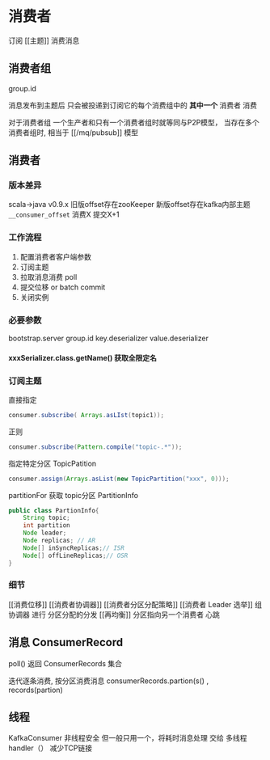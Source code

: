 # 消费者
订阅 [[主题]] 消费消息

## 消费者组
group.id

消息发布到主题后 只会被投递到订阅它的每个消费组中的 **其中一个** 消费者 消费

对于消费者组 
一个生产者和只有一个消费者组时就等同与P2P模型，
当存在多个消费者组时, 相当于 [[/mq/pubsub]] 模型

## 消费者
### 版本差异
scala->java v0.9.x 
旧版offset存在zooKeeper
新版offset存在kafka内部主题`__consumer_offset`
消费X 提交X+1

### 工作流程
1. 配置消费者客户端参数
2. 订阅主题
3. 拉取消息消费 poll
4. 提交位移 or batch commit
5. 关闭实例

### 必要参数
bootstrap.server
group.id
key.deserializer 
value.deserializer

#### xxxSerializer.class.getName() 获取全限定名

### 订阅主题
直接指定
```java
consumer.subscribe( Arrays.asLIst(topic1));
```
正则
```java
consumer.subscribe(Pattern.compile("topic-.*"));
```
指定特定分区 TopicPatition
```java
consumer.assign(Arrays.asList(new TopicPartition("xxx", 0)));
```

partitionFor 获取 topic分区 PartitionInfo
```java
public class PartionInfo{
    String topic;
    int partition
    Node leader;
    Node replicas; // AR
    Node[] inSyncReplicas;// ISR
    Node[] offLineReplicas;// OSR
}
```

### 细节
[[消费位移]]
[[消费者协调器]] 
[[消费者分区分配策略]]
[[消费者 Leader 选举]]
组协调器 进行 分区分配的分发
[[再均衡]] 分区指向另一个消费者
心跳

## 消息 ConsumerRecord
poll() 返回 ConsumerRecords 集合

迭代逐条消费, 按分区消费消息 consumerRecords.partion(s() , records(partion)  


## 线程
KafkaConsumer 非线程安全
但一般只用一个，将耗时消息处理 交给 多线程handler（）
减少TCP链接
